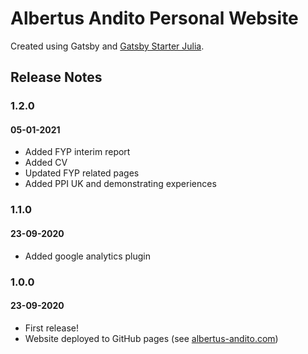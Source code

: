 # Albertus Andito Personal Website

Created using Gatsby and [Gatsby Starter Julia](https://github.com/niklasmtj/gatsby-starter-julia).

## Release Notes

### 1.2.0
#### 05-01-2021
- Added FYP interim report
- Added CV
- Updated FYP related pages
- Added PPI UK and demonstrating experiences

### 1.1.0
#### 23-09-2020
- Added google analytics plugin

### 1.0.0
#### 23-09-2020
- First release!
- Website deployed to GitHub pages (see [albertus-andito.com](https://albertus-andito.com))

